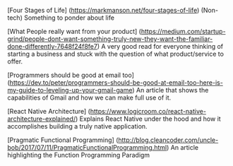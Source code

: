 [Four Stages of Life] (https://markmanson.net/four-stages-of-life)
(Non-tech) Something to ponder about life


[What People really want from your product] (https://medium.com/startup-grind/people-dont-want-something-truly-new-they-want-the-familiar-done-differently-7648f24f8fe7)
A very good read for everyone thinking of starting a business and stuck with the
question of what product/service to offer.


[Programmers should be good at email too] (https://dev.to/peter/programmers-should-be-good-at-email-too-here-is-my-guide-to-leveling-up-your-gmail-game)
An article that shows the capabilities of Gmail and how we can make full use of
it.

 
[React Native Architecture] (https://www.logicroom.co/react-native-architecture-explained/)
Explains React Native under the hood and how it accomplishes building a truly
native application.


[Pragmatic Functional Programming] (http://blog.cleancoder.com/uncle-bob/2017/07/11/PragmaticFunctionalProgramming.html)
An article highlighting the Function Programming Paradigm
